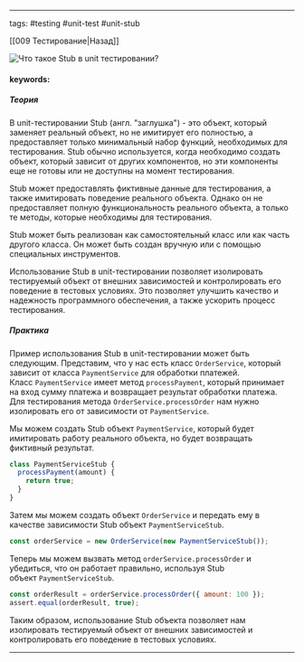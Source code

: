 ____

tags: #testing #unit-test #unit-stub 

[[009 Тестирование|Назад]]

![Что такое Stub в unit тестировании?](https://youtu.be/i96lHslBOIc?t=194)

#### keywords:

##### Теория

В unit-тестировании Stub (англ. "заглушка") - это объект, который заменяет реальный объект, но не имитирует его полностью, а предоставляет только минимальный набор функций, необходимых для тестирования. Stub обычно используется, когда необходимо создать объект, который зависит от других компонентов, но эти компоненты еще не готовы или не доступны на момент тестирования.

Stub может предоставлять фиктивные данные для тестирования, а также имитировать поведение реального объекта. Однако он не предоставляет полную функциональность реального объекта, а только те методы, которые необходимы для тестирования.

Stub может быть реализован как самостоятельный класс или как часть другого класса. Он может быть создан вручную или с помощью специальных инструментов.

Использование Stub в unit-тестировании позволяет изолировать тестируемый объект от внешних зависимостей и контролировать его поведение в тестовых условиях. Это позволяет улучшить качество и надежность программного обеспечения, а также ускорить процесс тестирования.

##### Практика

Пример использования Stub в unit-тестировании может быть следующим. Представим, что у нас есть класс `OrderService`, который зависит от класса `PaymentService` для обработки платежей. Класс `PaymentService` имеет метод `processPayment`, который принимает на вход сумму платежа и возвращает результат обработки платежа. Для тестирования метода `OrderService.processOrder` нам нужно изолировать его от зависимости от `PaymentService`.

Мы можем создать Stub объект `PaymentService`, который будет имитировать работу реального объекта, но будет возвращать фиктивный результат.

```jsx
class PaymentServiceStub {
  processPayment(amount) {
    return true;
  }
}
```

Затем мы можем создать объект `OrderService` и передать ему в качестве зависимости Stub объект `PaymentServiceStub`.

```jsx
const orderService = new OrderService(new PaymentServiceStub());
```

Теперь мы можем вызвать метод `orderService.processOrder` и убедиться, что он работает правильно, используя Stub объект `PaymentServiceStub`.

```jsx
const orderResult = orderService.processOrder({ amount: 100 });
assert.equal(orderResult, true);
```

Таким образом, использование Stub объекта позволяет нам изолировать тестируемый объект от внешних зависимостей и контролировать его поведение в тестовых условиях.

_____

